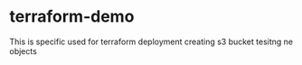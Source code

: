 # terraform-demo
This is specific used for terraform deployment
creating s3 bucket
tesitng ne objects
